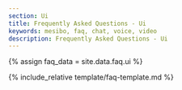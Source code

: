 ```yaml
---
section: Ui
title: Frequently Asked Questions - Ui
keywords: mesibo, faq, chat, voice, video
description: Frequently Asked Questions - Ui
---
```

{% assign faq_data = site.data.faq.ui %}

{% include_relative template/faq-template.md  %}
